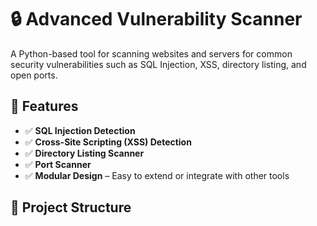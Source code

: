 # 🔒 Advanced Vulnerability Scanner

A Python-based tool for scanning websites and servers for common security vulnerabilities such as SQL Injection, XSS, directory listing, and open ports.

## 🚀 Features

- ✅ **SQL Injection Detection**  
- ✅ **Cross-Site Scripting (XSS) Detection**  
- ✅ **Directory Listing Scanner**  
- ✅ **Port Scanner**  
- ✅ **Modular Design** – Easy to extend or integrate with other tools

## 📁 Project Structure

